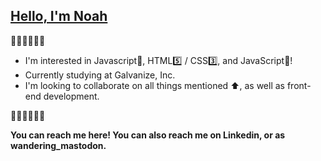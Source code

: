 [**Hello, I'm Noah**](https://www.linkedin.com/in/noah-harshbarger/) 
- 
🦣🦣🦣🦣🦣🦣


- I'm interested in Javascript🐍, HTML5️⃣ / CSS3️⃣, and JavaScript🍵!
- Currently studying at Galvanize, Inc.
- I'm looking to collaborate on all things mentioned ⬆️, as well as front-end development.


🦣🦣🦣🦣🦣🦣


**You can reach me here! You can also reach me on Linkedin, or as wandering_mastodon.**
